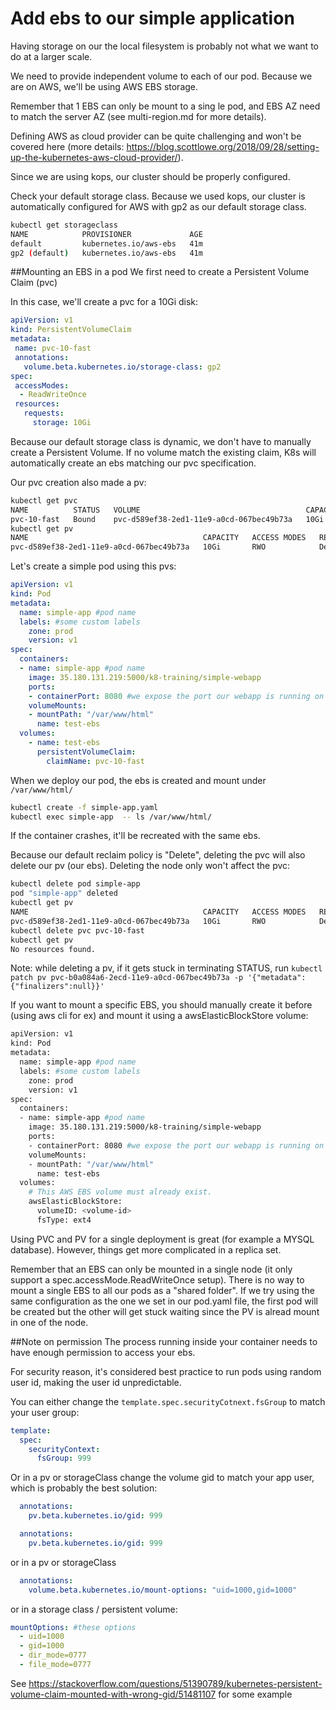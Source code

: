 # Add ebs to our simple application

Having storage on our the local filesystem is probably not what we want to do at a larger scale. 

We need to provide independent volume to each of our pod. Because we are on AWS, we'll be using AWS EBS storage. 

Remember that 1 EBS can only be mount to a sing le pod, and EBS AZ need to match the server AZ (see multi-region.md for more details).

Defining AWS as cloud provider can be quite challenging and won't be covered here (more details: https://blog.scottlowe.org/2018/09/28/setting-up-the-kubernetes-aws-cloud-provider/).

Since we are using kops, our cluster should be properly configured.

Check your default storage class. Because we used kops, our cluster is automatically configured for AWS with gp2 as our default storage class.

```bash
kubectl get storageclass
NAME            PROVISIONER             AGE
default         kubernetes.io/aws-ebs   41m
gp2 (default)   kubernetes.io/aws-ebs   41m
```

##Mounting an EBS in a pod 
We first need to create a Persistent Volume Claim (pvc)

In this case, we'll create a pvc for a 10Gi disk:

```yaml
apiVersion: v1
kind: PersistentVolumeClaim
metadata:
 name: pvc-10-fast
 annotations:
   volume.beta.kubernetes.io/storage-class: gp2
spec:
 accessModes:
  - ReadWriteOnce
 resources:
   requests:
     storage: 10Gi
```

Because our default storage class is dynamic, we don't have to manually create a Persistent Volume. If no volume match the existing claim, K8s will automatically create an ebs matching our pvc specification.

Our pvc creation also made a pv:
```bash
kubectl get pvc
NAME          STATUS   VOLUME                                     CAPACITY   ACCESS MODES   STORAGECLASS   AGE
pvc-10-fast   Bound    pvc-d589ef38-2ed1-11e9-a0cd-067bec49b73a   10Gi       RWO            gp2            23s
kubectl get pv
NAME                                       CAPACITY   ACCESS MODES   RECLAIM POLICY   STATUS   CLAIM                 STORAGECLASS   REASON   AGE
pvc-d589ef38-2ed1-11e9-a0cd-067bec49b73a   10Gi       RWO            Delete           Bound    default/pvc-10-fast   gp2                     14s
```

Let's create a simple pod using this pvs:

```yaml
apiVersion: v1
kind: Pod
metadata:
  name: simple-app #pod name
  labels: #some custom labels
    zone: prod 
    version: v1 
spec:
  containers:
  - name: simple-app #pod name
    image: 35.180.131.219:5000/k8-training/simple-webapp
    ports:
    - containerPort: 8080 #we expose the port our webapp is running on
    volumeMounts:
    - mountPath: "/var/www/html"
      name: test-ebs
  volumes:
    - name: test-ebs
      persistentVolumeClaim:
        claimName: pvc-10-fast

```
When we deploy our pod, the ebs is created and mount under `/var/www/html/`

```bash
kubectl create -f simple-app.yaml 
kubectl exec simple-app  -- ls /var/www/html/
```
If the container crashes, it'll be recreated with the same ebs.

Because our default reclaim policy is "Delete", deleting the pvc will also delete our pv (our ebs). Deleting the node only won't affect the pvc:

```bash
kubectl delete pod simple-app 
pod "simple-app" deleted
kubectl get pv
NAME                                       CAPACITY   ACCESS MODES   RECLAIM POLICY   STATUS   CLAIM                 STORAGECLASS   REASON   AGE
pvc-d589ef38-2ed1-11e9-a0cd-067bec49b73a   10Gi       RWO            Delete           Bound    default/pvc-10-fast   gp2                     6m
kubectl delete pvc pvc-10-fast 
kubectl get pv
No resources found.
```

Note: while deleting a pv, if it gets stuck in terminating STATUS, run `kubectl patch pv pvc-b0a084a6-2ecd-11e9-a0cd-067bec49b73a -p '{"metadata":{"finalizers":null}}'`

If you want to mount a specific EBS, you should manually create it before (using aws cli for ex) and mount it using a awsElasticBlockStore volume:

```bash
apiVersion: v1
kind: Pod
metadata:
  name: simple-app #pod name
  labels: #some custom labels
    zone: prod 
    version: v1 
spec:
  containers:
  - name: simple-app #pod name
    image: 35.180.131.219:5000/k8-training/simple-webapp
    ports:
    - containerPort: 8080 #we expose the port our webapp is running on
    volumeMounts:
    - mountPath: "/var/www/html"
      name: test-ebs
  volumes:
    # This AWS EBS volume must already exist.
    awsElasticBlockStore:
      volumeID: <volume-id>
      fsType: ext4
```

Using PVC and PV for a single deployment is great (for example a MYSQL database). However, things get more complicated in a replica set.

Remember that an EBS can only be mounted in a single node (it only support a spec.accessMode.ReadWriteOnce setup). There is no way to mount a single EBS to all our pods as a "shared folder". If we try using the same configuration as the one we set in our pod.yaml file, the first pod will be created but the other will get stuck waiting since the PV is alread mount in one of the node.


##Note on permission
The process running inside your container needs to have enough permission to access your ebs.

For security reason, it's considered best practice to run pods using random user id, making the user id unpredictable.

You can either change the `template.spec.securityCotnext.fsGroup` to match your user group: 
```yaml
template:
  spec:
    securityContext:
      fsGroup: 999
```

Or in a pv or storageClass change the volume gid to match your app user, which is probably the best solution:  

```yaml
  annotations:
    pv.beta.kubernetes.io/gid: 999     
``` 

```yaml
  annotations:
    pv.beta.kubernetes.io/gid: 999     
``` 

or in a pv or storageClass
```yaml
  annotations:
    volume.beta.kubernetes.io/mount-options: "uid=1000,gid=1000"
```

or in a storage class / persistent volume:

```yaml
mountOptions: #these options
  - uid=1000
  - gid=1000
  - dir_mode=0777
  - file_mode=0777
```

See https://stackoverflow.com/questions/51390789/kubernetes-persistent-volume-claim-mounted-with-wrong-gid/51481107 for some example